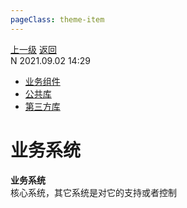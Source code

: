 ```yaml
---
pageClass: theme-item
---
```

<div class="extend-header">
    <div class="info">
        <div class="record">
            <a class="back" href="./">上一级</a>
            <a class="back" href="./">返回</a>
        </div>        
        <div class="mini">
            <span>N 2021.09.02 14:29</span>
        </div>
    </div>
    <div class="content"><div class="custom-block children"><ul><li><a href="/frontend/layerBusiness/systemBusiness/componentBusiness/">业务组件</a></li><li><a href="/frontend/layerBusiness/systemBusiness/libraryPublic/">公共库</a></li><li><a href="/frontend/layerBusiness/systemBusiness/libraryThird/">第三方库</a></li></ul></div></div>
</div>
<div class="content-header">
<h1>业务系统</h1><strong>业务系统</strong>
<summary class="desc">核心系统，其它系统是对它的支持或者控制</summary>
</div>
<div class="static-content">


</div>